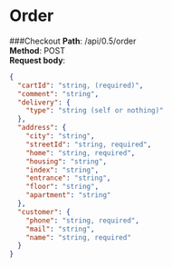 # Order
###Checkout
**Path**: /api/0.5/order \
**Method**: POST \
**Request body**: 

~~~json
{
  "cartId": "string, (required)",
  "comment": "string",
  "delivery": {
    "type": "string (self or nothing)"
  },
  "address": {
    "city": "string",
    "streetId": "string, required",
    "home": "string, required",
    "housing": "string",
    "index": "string",
    "entrance": "string",
    "floor": "string",
    "apartment": "string"
  },
  "customer": {
    "phone": "string, required",
    "mail": "string",       
    "name": "string, required"
  }
}
~~~
